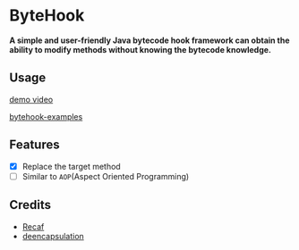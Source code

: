 # ByteHook
**A simple and user-friendly Java bytecode hook framework can obtain the ability to modify methods without knowing the bytecode knowledge.**

## Usage
[demo video](https://youtu.be/KRF6gmZ066E)

[bytehook-examples](https://github.com/xtherk/bytehook-examples)

## Features

- [x] Replace the target method
- [ ] Similar to `AOP`(Aspect Oriented Programming)

## Credits
- [Recaf](https://github.com/Col-E/Recaf)
- [deencapsulation](https://github.com/xxDark/deencapsulation)